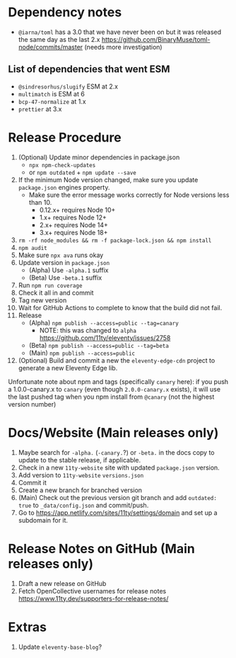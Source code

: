# Dependency notes

- `@iarna/toml` has a 3.0 that we have never been on but it was released the same day as the last 2.x https://github.com/BinaryMuse/toml-node/commits/master (needs more investigation)

## List of dependencies that went ESM

- `@sindresorhus/slugify` ESM at 2.x
- `multimatch` is ESM at 6
- `bcp-47-normalize` at 1.x
- `prettier` at 3.x

# Release Procedure

1. (Optional) Update minor dependencies in package.json
   - `npx npm-check-updates`
   - or `npm outdated` + `npm update --save`
1. If the minimum Node version changed, make sure you update `package.json` engines property.
   - Make sure the error message works correctly for Node versions less than 10.
     - 0.12.x+ requires Node 10+
     - 1.x+ requires Node 12+
     - 2.x+ requires Node 14+
     - 3.x+ requires Node 18+
1. `rm -rf node_modules && rm -f package-lock.json && npm install`
1. `npm audit`
1. Make sure `npx ava` runs okay
1. Update version in `package.json`
   - (Alpha) Use `-alpha.1` suffix
   - (Beta) Use `-beta.1` suffix
1. Run `npm run coverage`
1. Check it all in and commit
1. Tag new version
1. Wait for GitHub Actions to complete to know that the build did not fail.
1. Release
   - (Alpha) `npm publish --access=public --tag=canary`
     - NOTE: this was changed to `alpha` https://github.com/11ty/eleventy/issues/2758
   - (Beta) `npm publish --access=public --tag=beta`
   - (Main) `npm publish --access=public`
1. (Optional) Build and commit a new the `eleventy-edge-cdn` project to generate a new Eleventy Edge lib.

Unfortunate note about npm and tags (specifically `canary` here): if you push a 1.0.0-canary.x to `canary` (even though `2.0.0-canary.x` exists), it will use the last pushed tag when you npm install from `@canary` (not the highest version number)

# Docs/Website (Main releases only)

1. Maybe search for `-alpha.` (`-canary.`?) or `-beta.` in the docs copy to update to the stable release, if applicable.
1. Check in a new `11ty-website` site with updated `package.json` version.
1. Add version to `11ty-website` `versions.json`
1. Commit it
1. Create a new branch for branched version
1. (Main) Check out the previous version git branch and add `outdated: true` to `_data/config.json` and commit/push.
1. Go to https://app.netlify.com/sites/11ty/settings/domain and set up a subdomain for it.

# Release Notes on GitHub (Main releases only)

1. Draft a new release on GitHub
1. Fetch OpenCollective usernames for release notes https://www.11ty.dev/supporters-for-release-notes/

# Extras

1. Update `eleventy-base-blog`?
